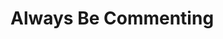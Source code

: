 # Always Be Commenting

<!--

While there are countless tools that add more value to code comments (these will be addressed in the Tools of the Trade section later), the main purpose of code comments is to explain how a particular piece of code works, and why it was written that way.

A common mistake many junior developers make is to document what a piece of code does. This, unfortunately, doesn’t add any value because in most cases, what the code is doing is pretty self-evident. On the flip side, just because you can identify what a piece of code is doing, that doesn’t mean how it works or why it was written that way is obvious.

-->

